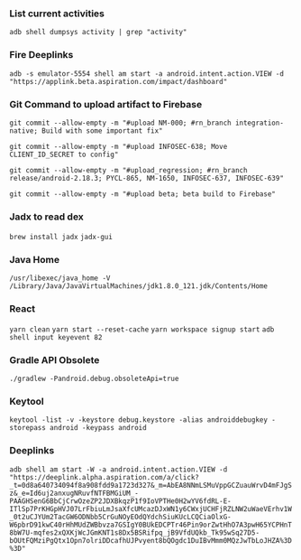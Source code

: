 ### List current activities
```adb shell dumpsys activity | grep "activity"```

### Fire Deeplinks
```adb -s emulator-5554 shell am start -a android.intent.action.VIEW -d "https://applink.beta.aspiration.com/impact/dashboard"```

### Git Command to upload artifact to Firebase
```git commit --allow-empty -m "#upload NM-000; #rn_branch integration-native; Build with some important fix"```

```git commit --allow-empty -m "#upload INFOSEC-638; Move CLIENT_ID_SECRET to config"```

```git commit --allow-empty -m "#upload_regression; #rn_branch release/android-2.18.3; PYCL-865, NM-1650, INFOSEC-637, INFOSEC-639"```

```git commit --allow-empty -m "#upload beta; beta build to Firebase"```

### Jadx to read dex
```brew install jadx```
```jadx-gui```

### Java Home
```/usr/libexec/java_home -V```
```/Library/Java/JavaVirtualMachines/jdk1.8.0_121.jdk/Contents/Home```

### React
```yarn clean```
```yarn start --reset-cache```
```yarn workspace signup start```
```adb shell input keyevent 82```

### Gradle API Obsolete 
```./gradlew -Pandroid.debug.obsoleteApi=true```

### Keytool
```keytool -list -v -keystore debug.keystore -alias androiddebugkey -storepass android -keypass android```

### Deeplinks
```adb shell am start -W -a android.intent.action.VIEW -d  "https://deeplink.alpha.aspiration.com/a/click?_t=0d8a640734094f8a908fdd9a1723d327&_m=AbEA8NNmLSMuVppGCZuauWrvD4mFJgSz&_e=Id6uj2anxugNRuvfNTFBMGiUM_-PAAGHSenG6BbCjCrwOzeZP2JDXBkqzP1f9IoVPTHe0H2wYV6fdRL-E-ITlSp7PrKHGpHVJ07LrFbiuLmJsaXfcUMcazDJxWN1y6CWxjUCHFjRZLNW2uWaeVErhv1W_0t2uCJYUm2TacGW6ODNbb5CrGuNOyEOdQYdchSiuKUcLCQCiaOlxG-W6pbrD91kwC40rHhMUdZWBbvza7GSIgY0BUkEDCPTr46Pin9orZwtHhO7A3pwH65YCPHnT8bW7U-mqfes2xQXKjWcJGmKNT1s8Dx5BSRifpq_jB9VfdUQkb_Tk95wSq27D5-bOUtFQMziPgQtx1Opn7olriDDcafhUJPvyent8bQOgdc1DuIBvMmm0MQzJwTbLoJHZA%3D%3D"```


